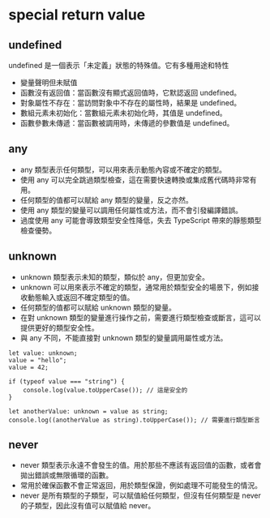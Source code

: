 # special return value

## undefined
undefined 是一個表示「未定義」狀態的特殊值。它有多種用途和特性

+ 變量聲明但未賦值
+ 函數沒有返回值：當函數沒有顯式返回值時，它默認返回 undefined。
+ 對象屬性不存在：當訪問對象中不存在的屬性時，結果是 undefined。
+ 數組元素未初始化：當數組元素未初始化時，其值是 undefined。
+ 函數參數未傳遞：當函數被調用時，未傳遞的參數值是 undefined。

## any

+ any 類型表示任何類型，可以用來表示動態內容或不確定的類型。
+ 使用 any 可以完全跳過類型檢查，這在需要快速轉換或集成舊代碼時非常有用。
+ 任何類型的值都可以賦給 any 類型的變量，反之亦然。
+ 使用 any 類型的變量可以調用任何屬性或方法，而不會引發編譯錯誤。
+ 過度使用 any 可能會導致類型安全性降低，失去 TypeScript 帶來的靜態類型檢查優勢。

## unknown

+ unknown 類型表示未知的類型，類似於 any，但更加安全。
+ unknown 可以用來表示不確定的類型，通常用於類型安全的場景下，例如接收動態輸入或返回不確定類型的值。
+ 任何類型的值都可以賦給 unknown 類型的變量。
+ 在對 unknown 類型的變量進行操作之前，需要進行類型檢查或斷言，這可以提供更好的類型安全性。
+ 與 any 不同，不能直接對 unknown 類型的變量調用屬性或方法。

```
let value: unknown;
value = "hello";
value = 42;

if (typeof value === "string") {
    console.log(value.toUpperCase()); // 這是安全的
}

let anotherValue: unknown = value as string;
console.log((anotherValue as string).toUpperCase()); // 需要進行類型斷言
```

## never

+ never 類型表示永遠不會發生的值。用於那些不應該有返回值的函數，或者會拋出錯誤或無限循環的函數。
+ 常用於確保函數不會正常返回，用於類型保證，例如處理不可能發生的情況。
+ never 是所有類型的子類型，可以賦值給任何類型，但沒有任何類型是 never 的子類型，因此沒有值可以賦值給 never。
